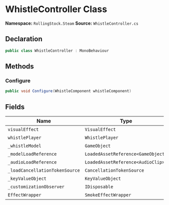 # WhistleController Class

**Namespace:** `RollingStock.Steam`
**Source:** `WhistleController.cs`

## Declaration

```csharp
public class WhistleController : MonoBehaviour
```

## Methods

### Configure

```csharp
public void Configure(WhistleComponent whistleComponent)
```

## Fields

| Name | Type | Access | Modifiers |
|------|------|--------|-----------|
| `visualEffect` | `VisualEffect` | public | - |
| `whistlePlayer` | `WhistlePlayer` | public | - |
| `_whistleModel` | `GameObject` | private | - |
| `_modelLoadReference` | `LoadedAssetReference<GameObject>` | private | - |
| `_audioLoadReference` | `LoadedAssetReference<AudioClip>` | private | - |
| `_loadCancellationTokenSource` | `CancellationTokenSource` | private | - |
| `_keyValueObject` | `KeyValueObject` | private | - |
| `_customizationObserver` | `IDisposable` | private | - |
| `EffectWrapper` | `SmokeEffectWrapper` | public | - |

